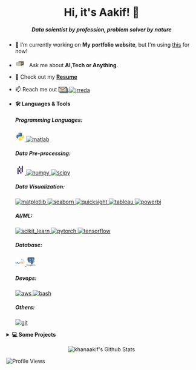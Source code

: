 <h1 align="center">Hi, it's Aakif! 👋</h1>
<h5 align="center">Data scientist by profession, problem solver by nature</h5>

- 🔭 I’m currently working on **My portfolio website**, but I'm using [this](https://www.datascienceportfol.io/khanaakif) for now!

<!-- - 🌱 I’m currently learning **[Cloud Computing](https://github.com/jrreda/AIPND-Udacity)** -->



- <img src="https://github.com/jrreda/jrreda/blob/main/img/message.gif" width="25" />&nbsp;&nbsp; Ask me about **AI,Tech or Anything**. <br>

- 📄 Check out my **[Resume](https://drive.google.com/file/d/1Pqdf8wp6TjlMrqTiYVDosGJbkwvUCOyf/view?usp=sharing)**

- 📫 Reach me out <a href="mailto:aakifk69@gmail.com" target="blank"><img align="center" src="https://github.com/jrreda/jrreda/blob/main/img/email.svg" alt="selenium" width="25" height="25"/> </a>  <a href="https://linkedin.com/in/jrreda" target="blank"><img align="center" src="https://raw.githubusercontent.com/rahuldkjain/github-profile-readme-generator/master/src/images/icons/Social/linked-in-alt.svg" alt="jrreda" height="30" width="25" /></a>


 - <summary><b>🛠️ Languages &  Tools</b></summary>
    <h5 align="left">Programming Languages:</h5>
    <p align="left">
    <a href="https://www.python.org" target="_blank" rel="noreferrer"> <img src="https://raw.githubusercontent.com/devicons/devicon/master/icons/python/python-original.svg" alt="python" width="25" height="25"/>   </a>
      <a href="https://www.mathworks.com/" target="_blank" rel="noreferrer"> <img src="https://upload.wikimedia.org/wikipedia/commons/2/21/Matlab_Logo.png" alt="matlab" width="25" height="25"/> </a>

    <h5 align="left">Data Pre-processing:</h5>
    <p align="left">
    <a href="https://pandas.pydata.org/" target="_blank" rel="noreferrer"> <img src="https://raw.githubusercontent.com/devicons/devicon/2ae2a900d2f041da66e950e4d48052658d850630/icons/pandas/pandas-original.svg" alt="pandas" width="25" height="25"/> </a>
    <a href="https://numpy.org/" target="_blank" rel="noreferrer"> <img src="https://www.vectorlogo.zone/logos/numpy/numpy-icon.svg" alt="numpy" width="25" height="25"/> </a>
    <a href="https://scipy.org/" target="_blank" rel="noreferrer"> <img src="https://upload.wikimedia.org/wikipedia/commons/b/b2/SCIPY_2.svg" alt="scipy" width="25" height="25"/> </a>

     <h5 align="left">Data Visualization:</h5>
      <p align="left">
      <a href="https://matplotlib.org/" target="_blank" rel="noreferrer"> <img src="https://upload.wikimedia.org/wikipedia/commons/8/84/Matplotlib_icon.svg" alt="matplotlib" width="25" height="25"/> </a>
      <a href="https://seaborn.pydata.org/" target="_blank" rel="noreferrer"> <img src="https://seaborn.pydata.org/_images/logo-mark-lightbg.svg" alt="seaborn" width="25" height="25"/> </a>
      <a href="https://aws.amazon.com/quicksight/" target="_blank" rel="noreferrer"> <img src="https://static.cdnlogo.com/logos/a/96/amazon-quicksight.svg" alt="quicksight" width="25" height="25"/> </a>
      <a href="https://www.tableau.com/" target="_blank" rel="noreferrer"> <img src="https://static.cdnlogo.com/logos/t/73/tableau-software.svg" alt="tableau" width="25" height="25"/> </a>
      <a href="https://powerbi.microsoft.com" target="_blank" rel="noreferrer"> <img src="https://www.vectorlogo.zone/logos/microsoft_powerbi/microsoft_powerbi-icon.svg" alt="powerbi" width="25" height="25"/> </a>
  
    <h5 align="left">AI/ML:</h5>
      <p align="left">
      <a href="https://scikit-learn.org/" target="_blank" rel="noreferrer"> <img src="https://upload.wikimedia.org/wikipedia/commons/0/05/Scikit_learn_logo_small.svg" alt="scikit_learn" width="25" height="25"/> </a>
    <a href="https://pytorch.org/" target="_blank" rel="noreferrer"> <img src="https://www.vectorlogo.zone/logos/pytorch/pytorch-icon.svg" alt="pytorch" width="25" height="25"/> </a>
      <a href="https://www.tensorflow.org" target="_blank" rel="noreferrer"> <img src="https://www.vectorlogo.zone/logos/tensorflow/tensorflow-icon.svg" alt="tensorflow" width="25" height="25"/> </a>

    <h5 align="left">Database:</h5>
    <p align="left">
    <a href="https://www.mysql.com/" target="_blank" rel="noreferrer"> <img src="https://raw.githubusercontent.com/devicons/devicon/master/icons/mysql/mysql-original-wordmark.svg" alt="mysql" width="25" height="25"/> </a>
    <a href="https://www.postgresql.org" target="_blank" rel="noreferrer"> <img src="https://raw.githubusercontent.com/devicons/devicon/master/icons/postgresql/postgresql-original-wordmark.svg" alt="postgresql" width="25" height="25"/> </a>

    <h5 align="left">Devops:</h5>
    <p align="left">
    <a href="https://aws.amazon.com" target="_blank" rel="noreferrer"> <img src="https://static.cdnlogo.com/logos/a/19/aws.svg" alt="aws" width="25" height="25"/> </a>
      <a href="https://www.gnu.org/software/bash/" target="_blank" rel="noreferrer"> <img src="https://www.vectorlogo.zone/logos/gnu_bash/gnu_bash-icon.svg" alt="bash" width="25" height="25"/> </a>
  
    <h5 align="left">Others:</h5>
    <p align="left">
     <a href="https://git-scm.com/" target="_blank" rel="noreferrer"> <img src="https://www.vectorlogo.zone/logos/git-scm/git-scm-icon.svg" alt="git" width="25" height="25"/> </a>
  </p>

  </p>
 </details>

<details>
   <summary><b>💻 Some Projects</b></summary>
    <ul>   
    <li><a href="https://github.com/jrreda/streamlit-drawable-mnist">Keras + Streamlit MNIST Digit Recognizer (Drawable) Customizable MLP</a></li>
    <li><a href="https://github.com/jrreda/streamlit-neural-style-transfer">PyTorch Fast Neural Style Transfer 🎨</a></li>
    <li><a href="https://github.com/jrreda/Udacity/tree/master/MLND">IMDB Sentiment Analysis AWS Web App</a></li>  <!-- MLND -->
    <li><a href="https://public.tableau.com/profile/jrreda#!/vizhome/UdacityDSND-CreateaTableauStoryProject/Story?publish=yes">US flights performance in the first half of 2020 Analysis using Tableau ✨</a></li>  <!-- DAND -->
    <li><a href="https://public.tableau.com/app/profile/jrreda/viz/firstyearcovid/1styearofCOVID?publish=yes">1st Year Of COVID using Tableau ✨</a></li>  <!-- Practice Projects -->
    <li><a href="https://public.tableau.com/app/profile/jrreda/viz/NetflixMoviesTVshows_16727566630580/Dashboard?publish=yes">Netflix Dashboard using Tableau ✨</a></li>  <!-- Practice Projects -->
    <li><a href="https://github.com/jrreda/AIPND-Udacity/tree/main/Project%2001%20-%20Use%20a%20Pre-trained%20Image%20Classifier%20to%20Identify%20Dog%20Breeds">Use a Pre-trained Image Classifier to Identify Dog Breeds</a></li>  <!-- AIND -->
    <li><a href="https://github.com/jrreda/AIPND-Udacity/tree/main/Project%2002%20-%20Create%20your%20own%20classifier">Developing an AI application - Flowers Recognition</a></li>  <!-- AIND -->
    <li><a href="https://github.com/jrreda/Udacity/tree/master/DSND/02%20-%20Supervised%20Learning/10_Finding%20Donors%20Project">Project: Finding Donors for CharityML</a></li>  <!-- DSND -->
    <li><a href="https://github.com/jrreda/Udacity/tree/master/DSND/04%20-%20Unsupervised%20Learning/06_Identify%20Customer%20Segments%20PROJECT">Identify Customer Segments</a></li>  <!-- DSND -->
    <li><a href="https://github.com/jrreda/Udacity/tree/master/DSND/05%20-%20Software%20Engineering/5-%20Web%20Development/Advanced%20Data%20Dashboard%20Code/world_bank_api_dashboard">World Bank API Data Dashboard</a></li>  <!-- DSND -->
    <li><a href="https://github.com/jrreda/Scrapping/blob/main/Sentiment_Analysis_with_BERT.ipynb">scraping yelp.com & perform sentiment analysis with BERT</a></li>
    </ul>
    
   
</details>

<p align="center">
   <img width="450" align="center" src="https://github-readme-stats-defcon27.vercel.app/api?username=khanaakif&show_icons=true&line_height=21&theme=react" alt="khanaakif's Github Stats" />
   </p>

![Profile Views](https://komarev.com/ghpvc/?username=khanaakif)
